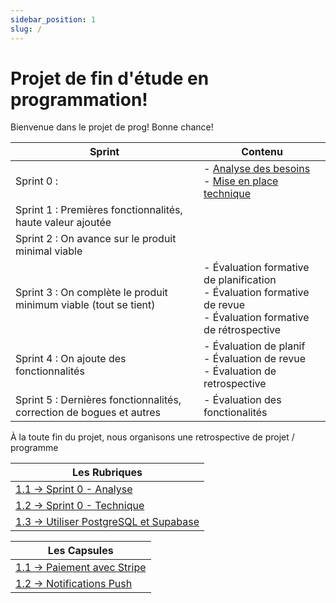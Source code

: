 ```yaml
---
sidebar_position: 1
slug: /
---
```


# Projet de fin d'étude en programmation!


Bienvenue dans le projet de prog! Bonne chance!


| **Sprint**                                                           | Contenu                                                                                                                  |
|----------------------------------------------------------------------|--------------------------------------------------------------------------------------------------------------------------|
| Sprint 0 :                                                           | - [Analyse des besoins](rubriques/sprint0-analyse) <br/> - [Mise en place technique](rubriques/sprint0-technique)        |
| Sprint 1 : Premières fonctionnalités, haute valeur ajoutée           | 
| Sprint 2 : On avance sur le produit minimal viable                   |
| Sprint 3 : On complète le produit minimum viable (tout se tient)     | - Évaluation formative de planification <br/>- Évaluation formative de revue<br/>- Évaluation formative de rétrospective 
| Sprint 4 : On ajoute des fonctionnalités                             | - Évaluation de planif <br/>- Évaluation de revue<br />- Évaluation de retrospective                                     |
| Sprint 5 : Dernières fonctionnalités, correction de bogues et autres | - Évaluation des fonctionalités                                                                                          

À la toute fin du projet, nous organisons une retrospective de projet / programme



<Row>

<Column>


| **Les Rubriques**                                      |
| ----------------------------------------------------- |
| [1.1 → Sprint 0 - Analyse](rubriques/sprint0-analyse)      |
| [1.2 → Sprint 0 - Technique](rubriques/sprint0-technique)   |
| [1.3 → Utiliser PostgreSQL et Supabase](rubriques/supabase)   |

</Column>


<Column>



| **Les Capsules**                                      |
| ----------------------------------------------------- |
| [1.1 → Paiement avec Stripe](capsules-courantes/paiement)      |
| [1.2 → Notifications Push](capsules-courantes/notifications)   |

</Column>

</Row>

